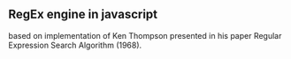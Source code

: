 ## RegEx engine in javascript 
based on implementation of Ken Thompson presented in his paper Regular Expression Search Algorithm (1968).

